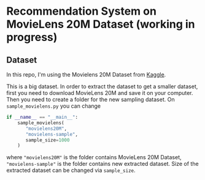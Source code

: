 # Recommendation System on MovieLens 20M Dataset (working in progress)

## Dataset
In this repo, I'm using the Movielens 20M Dataset from [Kaggle](https://www.kaggle.com/grouplens/movielens-20m-dataset).

This is a big dataset.
In order to extract the dataset to get a smaller dataset, first you need to download MovieLens 20M and save it on your computer.
Then you need to create a folder for the new sampling dataset.
On `sample_movielens.py` you can change

```python
if __name__ == "__main__":
    sample_movielens(
       "movielens20M",
       "movielens-sample",
       sample_size=1000
    )
```

where `"movielens20M"` is the folder contains MovieLens 20M Dataset, `"movielens-sample"` is the folder contains new extracted dataset.
Size of the extracted dataset can be changed via `sample_size`.
